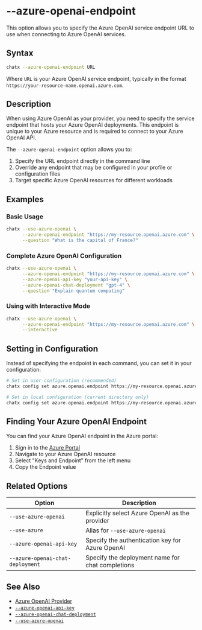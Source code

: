 # --azure-openai-endpoint

This option allows you to specify the Azure OpenAI service endpoint URL to use when connecting to Azure OpenAI services.

## Syntax

```bash
chatx --azure-openai-endpoint URL
```

Where `URL` is your Azure OpenAI service endpoint, typically in the format `https://your-resource-name.openai.azure.com`.

## Description

When using Azure OpenAI as your provider, you need to specify the service endpoint that hosts your Azure OpenAI deployments. This endpoint is unique to your Azure resource and is required to connect to your Azure OpenAI API.

The `--azure-openai-endpoint` option allows you to:

1. Specify the URL endpoint directly in the command line
2. Override any endpoint that may be configured in your profile or configuration files
3. Target specific Azure OpenAI resources for different workloads

## Examples

### Basic Usage

```bash
chatx --use-azure-openai \
      --azure-openai-endpoint "https://my-resource.openai.azure.com" \
      --question "What is the capital of France?"
```

### Complete Azure OpenAI Configuration

```bash
chatx --use-azure-openai \
      --azure-openai-endpoint "https://my-resource.openai.azure.com" \
      --azure-openai-api-key "your-api-key" \
      --azure-openai-chat-deployment "gpt-4" \
      --question "Explain quantum computing"
```

### Using with Interactive Mode

```bash
chatx --use-azure-openai \
      --azure-openai-endpoint "https://my-resource.openai.azure.com" \
      --interactive
```

## Setting in Configuration

Instead of specifying the endpoint in each command, you can set it in your configuration:

```bash
# Set in user configuration (recommended)
chatx config set azure.openai.endpoint https://my-resource.openai.azure.com --user

# Set in local configuration (current directory only)
chatx config set azure.openai.endpoint https://my-resource.openai.azure.com --local
```

## Finding Your Azure OpenAI Endpoint

You can find your Azure OpenAI endpoint in the Azure portal:

1. Sign in to the [Azure Portal](https://portal.azure.com)
2. Navigate to your Azure OpenAI resource
3. Select "Keys and Endpoint" from the left menu
4. Copy the Endpoint value

## Related Options

| Option | Description |
|--------|-------------|
| `--use-azure-openai` | Explicitly select Azure OpenAI as the provider |
| `--use-azure` | Alias for `--use-azure-openai` |
| `--azure-openai-api-key` | Specify the authentication key for Azure OpenAI |
| `--azure-openai-chat-deployment` | Specify the deployment name for chat completions |

## See Also

- [Azure OpenAI Provider](../../../providers/azure-openai.md)
- [`--azure-openai-api-key`](azure-openai-api-key.md)
- [`--azure-openai-chat-deployment`](azure-openai-chat-deployment.md)
- [`--use-azure-openai`](use-azure-openai.md)